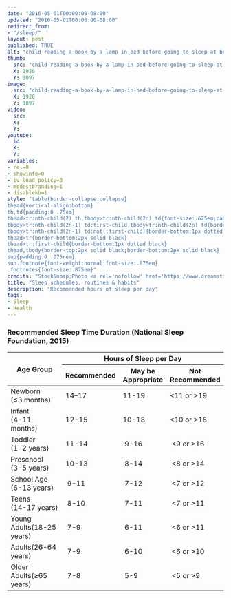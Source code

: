 ```yaml
---
date: "2016-05-01T00:00:00-08:00"
updated: "2016-05-01T00:00:00-08:00"
redirect_from:
- "/sleep/"
layout: post
published: TRUE
alt: "child reading a book by a lamp in bed before going to sleep at bedtime"
thumb:
  src: "child-reading-a-book-by-a-lamp-in-bed-before-going-to-sleep-at-bedtime.jpg"
  X: 1920
  Y: 1097
image:
  src: "child-reading-a-book-by-a-lamp-in-bed-before-going-to-sleep-at-bedtime.jpg"
  X: 1920
  Y: 1097
video:
  src:
  X:
  Y:
youtube:
  id:
  X:
  Y:
variables:
- rel=0
- showinfo=0
- iv_load_policy=3
- modestbranding=1
- disablekb=1
style: "table{border-collapse:collapse}
thead{vertical-align:bottom}
th,td{padding:0 .75em}
thead>tr:nth-child(2) th,tbody>tr:nth-child(2n) td{font-size:.625em;padding:.325em 0.25rem .325em}
tbody>tr:nth-child(2n-1) td:first-child,tbody>tr:nth-child(2n) td{border-bottom:1px solid black}
tbody>tr:nth-child(2n-1) td:not(:first-child){border-bottom:1px dotted black}
thead>tr{border-bottom:2px solid black}
thead>tr:first-child{border-bottom:1px dotted black}
thead,tbody{border-top:2px solid black;border-bottom:2px solid black}
sup{padding:0 .075rem}
sup.footnote{font-weight:normal;font-size:.875em}
.footnotes{font-size:.875em}"
credits: "Stock&nbsp;Photo <a rel='nofollow' href='https://www.dreamstime.com/stock-photo-preteen-handsome-boy-read-book-lamp-sleep-image58081725' target='_blank'>&copy;</a>&nbsp;Ulianna19970"
title: "Sleep schedules, routines & habits"
description: "Recommended hours of sleep per day"
tags:
- Sleep
- Health
---
```

<h3>Recommended Sleep Time Duration (National Sleep Foundation, 2015)</h3>
<table class="center">
	<thead>
		<tr>
			<th rowspan="2">Age Group</th>
			<th colspan="3">Hours of Sleep per Day</th>
		</tr>
		<tr>
			<th>Recommended</th>
			<th>May be<br>Appropriate</th>
			<th>Not<br>Recommended</th>
		</tr>
	</thead>
	<tbody>
		<tr>
			<td>Newborn<br><span>(&le;3 months)</span></td>
			<td>14–17</td>
			<td>11-19</td>
			<td>&lt;11 or &gt;19</td>
		</tr>
		<tr>
			<td>Infant<br><span>(4-11 months)</span></td>
			<td>12-15</td>
			<td>10-18</td>
			<td>&lt;10 or &gt;18</td>
		</tr>
		<tr>
			<td>Toddler<br><span>(1-2 years)</span></td>
			<td>11-14</td>
			<td>&nbsp;9-16</td>
			<td>&nbsp;&lt;9 or &gt;16</td>
		</tr>
		<tr>
			<td>Preschool<br><span>(3-5 years)</span></td>
			<td>10-13</td>
			<td>&nbsp;8-14</td>
			<td>&nbsp;&lt;8 or &gt;14</td>
		</tr>
		<tr>
			<td>School Age<br><span>(6-13 years)</span></td>
			<td>&nbsp;9-11</td>
			<td>&nbsp;7-12</td>
			<td>&nbsp;&lt;7 or &gt;12</td>
		</tr>
		<tr>
			<td>Teens<br><span>(14-17 years)</span></td>
			<td>&nbsp;8-10</td>
			<td>&nbsp;7-11</td>
			<td>&nbsp;&lt;7 or &gt;11</td>
		</tr>
		<tr>
			<td>Young Adults<span>(18-25 years)</span></td>
			<td>&nbsp;7-9&nbsp;</td>
			<td>&nbsp;6-11</td>
			<td>&nbsp;&lt;6 or &gt;11</td>
		</tr>
		<tr>
			<td>Adults<span>(26-64 years)</span></td>
			<td>&nbsp;7-9&nbsp;</td>
			<td>&nbsp;6-10</td>
			<td>&nbsp;&lt;6 or &gt;10</td>
		</tr>
		<tr>
			<td>Older Adults<span>(&ge;65 years)</span></td>
			<td>&nbsp;7-8&nbsp;</td>
			<td>&nbsp;5-9&nbsp;</td>
			<td>&nbsp;&lt;5 or &gt;9&nbsp;</td>
		</tr>
	</tbody>
</table>